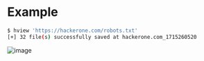 # Example
```bash
$ hview 'https://hackerone.com/robots.txt'
[+] 32 file(s) successfully saved at hackerone.com_1715260520
```
![image](https://github.com/m333rl1n/hview/assets/141517503/3e9a1ab2-bc98-4979-8952-683e9c8e95a4)
